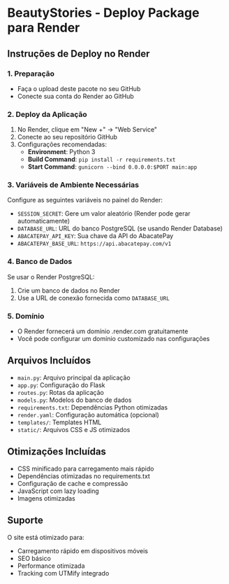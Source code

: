 # BeautyStories - Deploy Package para Render

## Instruções de Deploy no Render

### 1. Preparação
- Faça o upload deste pacote no seu GitHub
- Conecte sua conta do Render ao GitHub

### 2. Deploy da Aplicação
1. No Render, clique em "New +" → "Web Service"
2. Conecte ao seu repositório GitHub
3. Configurações recomendadas:
   - **Environment**: Python 3
   - **Build Command**: `pip install -r requirements.txt`
   - **Start Command**: `gunicorn --bind 0.0.0.0:$PORT main:app`

### 3. Variáveis de Ambiente Necessárias
Configure as seguintes variáveis no painel do Render:
- `SESSION_SECRET`: Gere um valor aleatório (Render pode gerar automaticamente)
- `DATABASE_URL`: URL do banco PostgreSQL (se usando Render Database)
- `ABACATEPAY_API_KEY`: Sua chave da API do AbacatePay
- `ABACATEPAY_BASE_URL`: `https://api.abacatepay.com/v1`

### 4. Banco de Dados
Se usar o Render PostgreSQL:
1. Crie um banco de dados no Render
2. Use a URL de conexão fornecida como `DATABASE_URL`

### 5. Domínio
- O Render fornecerá um domínio .render.com gratuitamente
- Você pode configurar um domínio customizado nas configurações

## Arquivos Incluídos
- `main.py`: Arquivo principal da aplicação
- `app.py`: Configuração do Flask
- `routes.py`: Rotas da aplicação  
- `models.py`: Modelos do banco de dados
- `requirements.txt`: Dependências Python otimizadas
- `render.yaml`: Configuração automática (opcional)
- `templates/`: Templates HTML
- `static/`: Arquivos CSS e JS otimizados

## Otimizações Incluídas
- CSS minificado para carregamento mais rápido
- Dependências otimizadas no requirements.txt
- Configuração de cache e compressão
- JavaScript com lazy loading
- Imagens otimizadas

## Suporte
O site está otimizado para:
- Carregamento rápido em dispositivos móveis
- SEO básico
- Performance otimizada
- Tracking com UTMify integrado